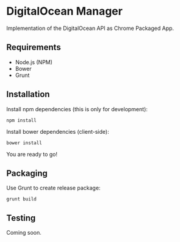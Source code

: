 DigitalOcean Manager
=============

Implementation of the DigitalOcean API as Chrome Packaged App.

## Requirements  
- Node.js (NPM)
- Bower
- Grunt

## Installation
Install npm dependencies (this is only for development):
```
npm install
```

Install bower dependencies (client-side):
```
bower install
```
You are ready to go!

## Packaging
Use Grunt to create release package:
```
grunt build
```

## Testing
Coming soon.
